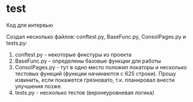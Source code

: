 # test
Код для интервью

Создал несколько файлов: conftest.py, BaseFunc.py, ConsolPages.py и tests.py:
1) conftest.py - некоторые фикстуры из проекта
2) BaseFunc.py - определены базовые функции для работы
3) ConsolPages.py - тут в одно место положил локаторы и несколько тестовых функций (функции начинаются с 625 строки). Прошу извинить, если покажется грязновато, т.к. планировал внести улучшения позже.
4) tests.py - несколько тестов (верхнеуровневая логика)
